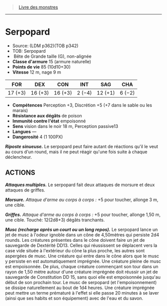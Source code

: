 ﻿> [Livre des monstres](tome_of_beasts.md)

---

# Serpopard

- Source: (LDM p362)(TOB p342)
- TOB: Serpopard
-  Bête de Grande taille (G), non-alignée
- **Classe d'armure** 15 (armure naturelle)
- **Points de vie** 85 (10d10+30)
- **Vitesse** 12 m, nage 9 m

|FOR|DEX|CON|INT|SAG|CHA|
|---|---|---|---|---|---|
|17 (+3)|16 (+3)|16 (+3)|2 (−4)|12 (+1)|6 (−2)|

- **Compétences** Perception +3, Discrétion +5 (+7 dans le sable ou les marais)
- **Résistance aux dégâts** de poison
- **Immunité contre l'état** empoisonné
- **Sens** vision dans le noir 18 m, Perception passive13
- **Langues** —
- **Dangerosité** 4 (1 100PX)

**_Riposte sinueuse._** Le serpopard peut faire autant de réactions qu'il le veut au cours d'un round, mais il ne peut réagir qu'une fois suite à chaque déclencheur.

## ACTIONS

**_Attaques multiples._** Le serpopard fait deux attaques de morsure et deux attaques de griffes.

**_Morsure._** _Attaque d'arme au corps à corps :_ +5 pour toucher, allonge 3 m, une cible.

**_Griffes._** _Attaque d'arme au corps à corps :_ +5 pour toucher, allonge 1,50 m, une cible. Touché: 12(2d8+3) dégâts tranchants.

**_Musc (recharge après un court ou un long repos)._** Le serpopard lance un jet de musc à l'odeur ignoble dans un cône de 4,50mètres qui persiste 2d4 rounds. Les créatures présentes dans le cône doivent faire un jet de sauvegarde de Dextérité DD13. Celles qui réussissent se déplacent vers la case vide située à l'extérieur du cône la plus proche, les autres sont aspergées de musc. Une créature qui entre dans le cône alors que le musc y persiste en est automatiquement imprégnée. Une créature pleine de musc est empoisonnée. De plus, chaque créature commençant son tour dans un rayon de 1,50 mètre autour d'une créature imprégnée doit réussir un jet de sauvegarde de Constitution DD 15, sans quoi elle est empoisonnée jusqu'au début de son prochain tour. Le musc de serpopard (et l'empoisonnement) se dissipe naturellement au bout de 1d4 heures. Une créature imprégnée peut mettre un terme prématuré à l'effet si elle passe 20 minutes à se laver (ainsi que ses habits et son équipement) avec de l'eau et du savon.

